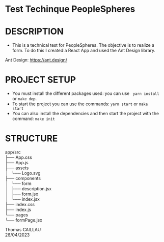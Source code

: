 # Test Techinque PeopleSpheres

# DESCRIPTION
- This is a technical test for PeopleSpheres. The objective is to realize a form. To do this I created a React App and used the Ant Design library.

Ant Design: https://ant.design/

# PROJECT SETUP

- You must install the different packages used: you can use ` yarn install` or ` make dep `.
- To start the project you can use the commands: ` yarn start ` or ` make start `
- You can also install the dependencies and then start the project with the command: `make init `

# STRUCTURE

app/src  </br>
├── App.css </br>
├── App.js  </br>
├── assets  </br>
│   └── Logo.svg  </br>
├── components  </br>
│   └── form  </br>
│       ├── description.jsx  </br>
│       ├── form.jsx  </br>
│       └── index.jsx  </br>
├── index.css  </br>
├── index.js  </br>
└── pages  </br>
    └── formPage.jsx  </br>



Thomas CAILLAU  </br>
26/04/2023
